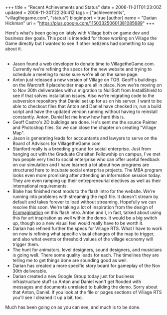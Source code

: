 +++
title = "Recent Achievements and Status"
date = 2006-11-21T01:23:00Z
updated = 2006-11-30T22:26:41Z
tags = ["achievements", "villagthegame.com", "status"]
blogimport = true 
[author]
	name = "Darian Hickman"
	uri = "https://plus.google.com/115033250601381085689"
+++

Here's what's been going on lately with Village both on game dev and business dev goals.  This post is intended for those working on Village the Game directly but I wanted to see if other netizens had something to say about it.<br /><br /><ul><li>Jason found a web developer to donate time to  VillagetheGame.com. Currently we're refining the specs for the new website and trying to schedule a meeting to make sure we're all on the same page.</li><li>Anton just released a new version of Village on TGB.  Geoff's buildings on the Warcraft II placeholder map are all in place.  Now we're moving on to Nov 30th deliverables with a migration to NullSoft from InstallShield to see if that solves installation issues. Also we're migrating code to the subversion repository that Daniel set up for us on his server. I want to be able to checkout files that Anton and Daniel have checked in, run a build script and have the updated version running without having to reinstall constantly. Anton, Daniel let me know how hard this is.<br /></li><li>Geoff Castro's 2D buildings are done.  He's sent me the source Painter and Photoshop files. So we can close the chapter on creating "Village Map".<br /></li><li>Jason is generating leads for accountants and lawyers to serve on the Board of Advisors for VillagetheGame.com</li><li>Stanford really is a breeding ground for social enterprise.  Just from hanging out with the Graduate Chrisitan Fellowship on campus, I've met two people very tied to social enterprise who can offer useful feedback on our simulation and I have learned a lot about how programs are structured here to incubate social enterprise projects.  The MBA program looks even more promising after attending an information session today.  They are even ramping up their entrepreneurial electives as well as their international requirements.<br /></li><li>Blake has finished most mods to the flash intro for the website.  We're running into problems with streaming the mp3 file.  It doesn't stream by default and takes forever to load without streaming.  Hopefully we can resolve this soon. We're taking a lot of inspiration from the design of  <a href="http://ge.ecomagination.com/@v=110720061118@/index.html">Ecomagination</a> on this flash intro.  Anton and I, in fact, talked about using this for art inspiration as well within the demo.  It would be a big switch up, though so a new visual feel would really have to be worth it.<br /></li><li>Darian has refined further the specs for Village RTS.  What I have to work on now is refining what specific visual changes of the map to trigger, and also what events or threshold values of the village economy will trigger them. </li><li>The hunt for animators, level designers, sound designers, and musicians is going well.  There some quality leads for each. The timelines they are telling me to get things done are sounding good as well.</li><li>Darian has created a more specific story board for gameplay of the Nov 30th deliverable.<br /></li><li>Darian created a new Google Group today just for business infrastructure stuff so Anton and Daniel won't get flooded with messages and documents unrelated to building the demo. Sorry about that Anton, Daniel. If you look at the file or pages sections of Village RTS you'll see I cleaned it up a bit, too.  </li></ul>Much has been going on as you can see, and much is to be done.
